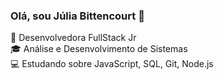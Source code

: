### Olá, sou Júlia Bittencourt 👋

🚀 Desenvolvedora FullStack Jr <br>
🎓 Análise e Desenvolvimento de Sistemas <br>
💻 Estudando sobre JavaScript, SQL, Git, Node.js
